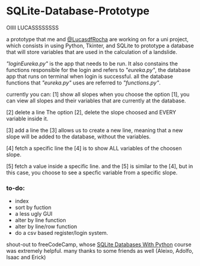 # SQLite-Database-Prototype

OIIII LUCASSSSSSSS

a prototype that me and [@LucasdfRocha](https://github.com/LucasdfRocha) are working on for a uni project, which consists in using Python, Tkinter, and SQLite to prototype a database that will store variables that are used in the calculation of a landslide.

_"loginEureka.py"_ is the app that needs to be run. It also constains the functions responsible for the login and refers to _"eureka.py"_, the database app that runs on terminal when login is successful. all the database functions that _"eureka.py"_ uses are referred to _"functions.py"_.

currently you can:
[1] show all slopes
  when you choose the option [1], you can view all slopes and their variables that are currently at the database.
  
[2] delete a line
  The option [2], delete the slope choosed and EVERY variable inside it.
  
[3] add a line 
  the [3] allows us to create a new line, meaning that a new slope will be added to the database, without the variables.
  
[4] fetch a specific line
  the [4] is to show ALL variables of the choosen slope.
  
[5] fetch a value inside a specific line.
  and the [5] is similar to the [4], but in this case, you choose to see a specfic variable from a specific slope.
  
### to-do:
- index
- sort by fuction
- a less ugly GUI
- alter by line function
- alter by line/row function
- do a csv based register/login system.

shout-out to freeCodeCamp, whose [SQLite Databases With Python](https://www.youtube.com/watch?v=byHcYRpMgI4) course was extremely helpful. many thanks to some friends as well (Aleixo, Adolfo, Isaac and Erick)
